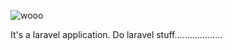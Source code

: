 ![wooo](https://cdn.discordapp.com/emojis/698924588188434494.gif?size=96)

It's a laravel application. Do laravel stuff...................

